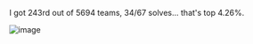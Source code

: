 I got 243rd out of 5694 teams, 34/67 solves... that's top 4.26%.

![image](https://github.com/LazyTitan33/CTF-Writeups/assets/80063008/ab142bb3-db05-4759-8c1b-2fd652ebe71c)
